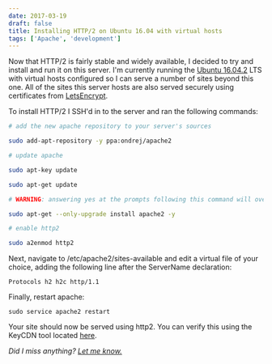 ```yaml
---
date: 2017-03-19
draft: false
title: Installing HTTP/2 on Ubuntu 16.04 with virtual hosts
tags: ['Apache', 'development']
---
```


Now that HTTP/2 is fairly stable and widely available, I decided to try and install and run it on this server. I'm currently running the [Ubuntu 16.04.2](http://releases.ubuntu.com/16.04/) LTS with virtual hosts configured so I can serve a number of sites beyond this one. All of the sites this server hosts are also served securely using certificates from [LetsEncrypt](https://letsencrypt.org/).<!-- excerpt -->

To install HTTP/2 I SSH'd in to the server and ran the following commands:

```bash
# add the new apache repository to your server's sources

sudo add-apt-repository -y ppa:ondrej/apache2

# update apache

sudo apt-key update

sudo apt-get update

# WARNING: answering yes at the prompts following this command will overwrite your apache.conf file located in /etc/apache2

sudo apt-get --only-upgrade install apache2 -y

# enable http2

sudo a2enmod http2
```

Next, navigate to /etc/apache2/sites-available and edit a virtual file of your choice, adding the following line after the ServerName declaration:

`Protocols h2 h2c http/1.1`

Finally, restart apache:

`sudo service apache2 restart`

Your site should now be served using http2. You can verify this using the KeyCDN tool located [here](https://tools.keycdn.com/http2-test).

_Did I miss anything? [Let me know.](mailto:hi@coryd.dev)_
